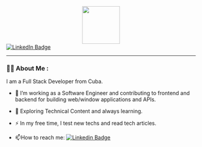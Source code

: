 <div id="header" align="center">
  	<img src="https://media.giphy.com/media/M9gbBd9nbDrOTu1Mqx/giphy.gif" width="100"/>
</div>
<div id="badges">
	<a href="https://www.linkedin.com/in/bpf4lc0n/">
  		<img src="https://img.shields.io/badge/LinkedIn-blue?style=for-the-badge&logo=linkedin&logoColor=white" alt="LinkedIn Badge"/>
	</a>
</div>

---

### :woman_technologist: About Me :

I am a Full Stack Developer from Cuba.

- :telescope: I’m working as a Software Engineer and contributing to frontend and backend for building web/window applications and APIs.

- :seedling: Exploring Technical Content and always learning.

- :zap: In my free time, I test new techs and read tech articles.

- :mailbox:How to reach me: [![Linkedin Badge](https://img.shields.io/badge/-kakbar-blue?style=flat&logo=Linkedin&logoColor=white)](https://www.linkedin.com/in/bpf4lc0n/)